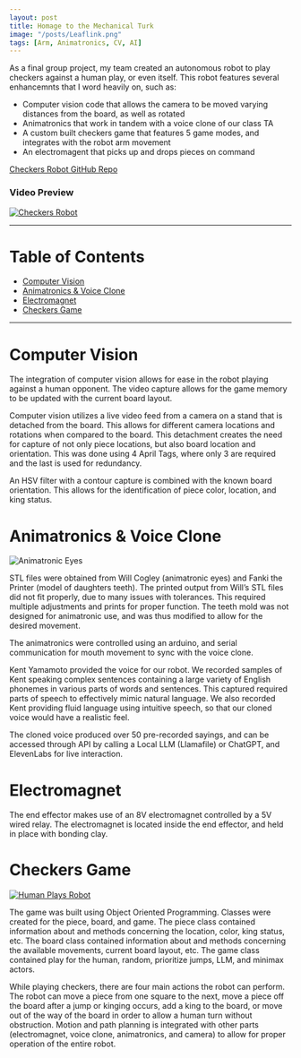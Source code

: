 ```yaml
---
layout: post
title: Homage to the Mechanical Turk
image: "/posts/Leaflink.png"
tags: [Arm, Animatronics, CV, AI]
---
```


As a final group project, my team created an autonomous robot to play checkers against a human play, or even itself. This robot features several enhancemnts that I word heavily on, such as:
- Computer vision code that allows the camera to be moved varying distances from the board, as well as rotated
- Animatronics that work in tandem with a voice clone of our class TA
- A custom built checkers game that features 5 game modes, and integrates with the robot arm movement
- An electromagent that picks up and drops pieces on command

<a href="https://github.com/JaredBaileyDuke/checkers-bot" target="_blank">Checkers Robot GitHub Repo</a>

### Video Preview
[![Checkers Robot](https://img.youtube.com/vi/Y9SKYIrPti8&t/maxresdefault.jpg)](https://www.youtube.com/watch?v=Y9SKYIrPti8&t)

___

# Table of Contents

- [Computer Vision](#cv)
- [Animatronics & Voice Clone](#animatronics)
- [Electromagnet](#electromagnet)
- [Checkers Game](#checkers)


___

# Computer Vision <a name="cv"></a>
The integration of computer vision allows for ease in the robot playing against a human opponent. The video capture allows for the game memory to be updated with the current board layout.

Computer vision utilizes a live video feed from a camera on a stand that is detached from the board. This allows for different camera locations and rotations when compared to the board. This detachment creates the need for capture of not only piece locations, but also board location and orientation. This was done using 4 April Tags, where only 3 are required and the last is used for redundancy.

An HSV filter with a contour capture is combined with the known board orientation. This allows for the identification of piece color, location, and king status.

# Animatronics & Voice Clone <a name="animatronics"></a>
![Animatronic Eyes](https://github.com/JaredLBailey/JaredLBailey.github.io/blob/master/img/posts/Eyes-0.gif)

STL files were obtained from Will Cogley (animatronic eyes) and Fanki the Printer (model of daughters teeth). The printed output from Will’s STL files did not fit properly, due to many issues with tolerances. This required multiple adjustments and prints for proper function. The teeth mold was not designed for animatronic use, and was thus modified to allow for the desired movement.

The animatronics were controlled using an arduino, and serial communication for mouth movement to sync with the voice clone.

Kent Yamamoto provided the voice for our robot. We recorded samples of Kent speaking complex sentences containing a large variety of English phonemes in various parts of words and sentences. This captured required parts of speech to effectively mimic natural language. We also recorded Kent providing fluid language using intuitive speech, so that our cloned voice would have a realistic feel.

The cloned voice produced over 50 pre-recorded sayings, and can be accessed through API by calling a Local LLM (Llamafile) or ChatGPT, and ElevenLabs for live interaction.

# Electromagnet <a name="electromagnet"></a>
The end effector makes use of an 8V electromagnet controlled by a 5V wired relay. The electromagnet is located inside the end effector, and held in place with bonding clay.

# Checkers Game <a name="checkers"></a>
[![Human Plays Robot](https://img.youtube.com/vi/cr42X2ZvtG8&t/maxresdefault.jpg)](https://www.youtube.com/watch?v=cr42X2ZvtG8&t)

The game was built using Object Oriented Programming. Classes were created for the piece, board, and game. The piece class contained information about and methods concerning the location, color, king status, etc. The board class contained information about and methods concerning the available movements, current board layout, etc. The game class contained play for the human, random, prioritize jumps, LLM, and minimax actors.

While playing checkers, there are four main actions the robot can perform. The robot can move a piece from one square to the next, move a piece off the board after a jump or kinging occurs, add a king to the board, or move out of the way of the board in order to allow a human turn without obstruction. Motion and path planning is integrated with other parts (electromagnet, voice clone, animatronics, and camera) to allow for proper operation of the entire robot.
